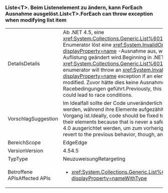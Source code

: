 ### <a name="listlttgtforeach-can-throw-exception-when-modifying-list-item"></a><span data-ttu-id="46a26-101">Liste&lt;T&gt;. Beim Listenelement zu ändern, kann ForEach Ausnahme ausgelöst.</span><span class="sxs-lookup"><span data-stu-id="46a26-101">List&lt;T&gt;.ForEach can throw exception when modifying list item</span></span>

|   |   |
|---|---|
|<span data-ttu-id="46a26-102">Details</span><span class="sxs-lookup"><span data-stu-id="46a26-102">Details</span></span>|<span data-ttu-id="46a26-103">Ab .NET 4.5, eine <xref:System.Collections.Generic.List%601.ForEach(System.Action{%600})> Enumerator löst eine <xref:System.InvalidOperationException?displayProperty=name> -Ausnahme aus, wenn ein Element in der aufrufenden Auflistung geändert wird.</span><span class="sxs-lookup"><span data-stu-id="46a26-103">Beginning in .NET 4.5, a <xref:System.Collections.Generic.List%601.ForEach(System.Action{%600})> enumerator will throw an <xref:System.InvalidOperationException?displayProperty=name> exception if an element in the calling collection is modified.</span></span> <span data-ttu-id="46a26-104">Zuvor hätte dies keine Ausnahme ausgelöst, aber zu Racebedingungen geführt.</span><span class="sxs-lookup"><span data-stu-id="46a26-104">Previously, this would not throw an exception but could lead to race conditions.</span></span>|
|<span data-ttu-id="46a26-105">Vorschlag</span><span class="sxs-lookup"><span data-stu-id="46a26-105">Suggestion</span></span>|<span data-ttu-id="46a26-106">Im Idealfall sollte der Code unveränderlich sein, damit Listen nicht geändert werden, während ihre Elemente aufgezählt werden, da dies nie ein sicherer Vorgang ist.</span><span class="sxs-lookup"><span data-stu-id="46a26-106">Ideally, code should be fixed to not modify lists while enumerating their elements because that is never a safe operation.</span></span> <span data-ttu-id="46a26-107">Eine App kann auf .NET 4.0 ausgerichtet werden, um zum vorherigen Verhalten zurückzukehren.</span><span class="sxs-lookup"><span data-stu-id="46a26-107">To revert to the previous behavior, though, an app may target .NET 4.0.</span></span>|
|<span data-ttu-id="46a26-108">Bereich</span><span class="sxs-lookup"><span data-stu-id="46a26-108">Scope</span></span>|<span data-ttu-id="46a26-109">Edge</span><span class="sxs-lookup"><span data-stu-id="46a26-109">Edge</span></span>|
|<span data-ttu-id="46a26-110">Version</span><span class="sxs-lookup"><span data-stu-id="46a26-110">Version</span></span>|<span data-ttu-id="46a26-111">4.5</span><span class="sxs-lookup"><span data-stu-id="46a26-111">4.5</span></span>|
|<span data-ttu-id="46a26-112">Typ</span><span class="sxs-lookup"><span data-stu-id="46a26-112">Type</span></span>|<span data-ttu-id="46a26-113">Neuzuweisung</span><span class="sxs-lookup"><span data-stu-id="46a26-113">Retargeting</span></span>|
|<span data-ttu-id="46a26-114">Betroffene APIs</span><span class="sxs-lookup"><span data-stu-id="46a26-114">Affected APIs</span></span>|<ul><li><xref:System.Collections.Generic.List%601.ForEach(System.Action{%600})?displayProperty=nameWithType></li></ul>|

